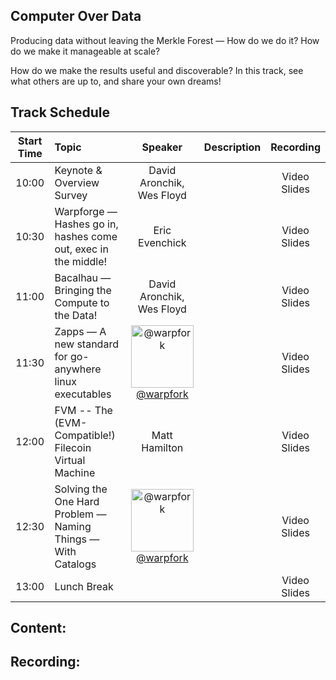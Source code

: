 ## Computer Over Data

Producing data without leaving the Merkle Forest — How do we do it? How do we make it manageable at scale? 

How do we make the results useful and discoverable? In this track, see what others are up to, and share your own dreams!

## Track Schedule

| Start Time | Topic | Speaker | Description | Recording |
| :------:   | :---- | :-----: | :---------- | :-------: |
| 10:00 | Keynote & Overview Survey | David Aronchik, Wes Floyd |  | Video<br>Slides |
| 10:30 | Warpforge — Hashes go in, hashes come out, exec in the middle! | Eric Evenchick |  | Video<br>Slides |
| 11:00 | Bacalhau — Bringing the Compute to the Data! | David Aronchik, Wes Floyd |  | Video<br>Slides |
| 11:30 | Zapps — A new standard for go-anywhere linux executables | <a href="https://github.com/warpfork"><img src="https://github.com/warpfork.png?size=200" alt="@warpfork" width="100" /></a><br>[@warpfork](https://github.com/warpfork) |  | Video<br>Slides |
| 12:00 | FVM -- The (EVM-Compatible!) Filecoin Virtual Machine | Matt Hamilton |  | Video<br>Slides |
| 12:30 | Solving the One Hard Problem — Naming Things — With Catalogs | <a href="https://github.com/warpfork"><img src="https://github.com/warpfork.png?size=200" alt="@warpfork" width="100" /></a><br>[@warpfork](https://github.com/warpfork) |  | Video<br>Slides |
| 13:00 | Lunch Break |  |  | Video<br>Slides |

## Content:

## Recording: